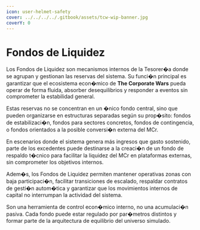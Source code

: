 ```yaml
---
icon: user-helmet-safety
cover: ../../../../.gitbook/assets/tcw-wip-banner.jpg
coverY: 0
---
```


# Fondos de Liquidez

Los Fondos de Liquidez son mecanismos internos de la Tesorer�a donde se agrupan y gestionan las reservas del sistema. Su funci�n principal es garantizar que el ecosistema econ�mico de **The Corporate Wars** pueda operar de forma fluida, absorber desequilibrios y responder a eventos sin comprometer la estabilidad general.

Estas reservas no se concentran en un �nico fondo central, sino que pueden organizarse en estructuras separadas según su prop�sito: fondos de estabilizaci�n, fondos para sectores concretos, fondos de contingencia, o fondos orientados a la posible conversi�n externa del MCr.

En escenarios donde el sistema genera más ingresos que gasto sostenido, parte de los excedentes puede destinarse a la creaci�n de un fondo de respaldo t�cnico para facilitar la liquidez del MCr en plataformas externas, sin comprometer los objetivos internos.

Adem�s, los Fondos de Liquidez permiten mantener operativas zonas con baja participaci�n, facilitar transiciones de escalado, respaldar contratos de gesti�n autom�tica y garantizar que los movimientos internos de capital no interrumpan la actividad del sistema.

Son una herramienta de control econ�mico interno, no una acumulaci�n pasiva. Cada fondo puede estar regulado por par�metros distintos y formar parte de la arquitectura de equilibrio del universo simulado.
